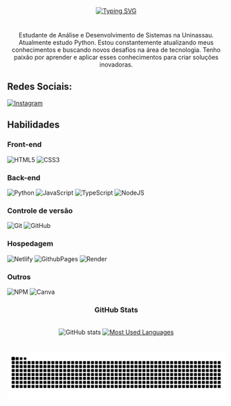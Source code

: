 <div align="center">
  <a href="https://git.io/typing-svg">
    <img src="https://readme-typing-svg.demolab.com?font=Fira+Code&weight=500&size=22&pause=1000&color=#0000FF&center=true&vCenter=true&random=false&width=524&lines=Welcome+to+my+profile!" alt="Typing SVG">
  </a>
</div>

#
<p align="center">Estudante de Análise e Desenvolvimento de Sistemas na Uninassau. Atualmente estudo Python.
Estou constantemente atualizando meus conhecimentos e buscando novos desafios na área de tecnologia. Tenho paixão por aprender e aplicar esses conhecimentos para criar soluções inovadoras.

##  Redes Sociais:
[![Instagram](https://img.shields.io/badge/Instagram-%23E4405F.svg?logo=Instagram&logoColor=white)](https://instagram.com/Caio.xyz_) 


##  Habilidades

### Front-end
![HTML5](https://img.shields.io/badge/html5-%23E34F26.svg?style=flat&logo=html5&logoColor=white)  ![CSS3](https://img.shields.io/badge/css3-%231572B6.svg?style=flat&logo=css3&logoColor=white)

### Back-end
![Python](https://img.shields.io/badge/python-3670A0?style=flat&logo=python&logoColor=ffdd54)  ![JavaScript](https://img.shields.io/badge/javascript-%23323330.svg?style=flat&logo=javascript&logoColor=%23F7DF1E)  ![TypeScript](https://img.shields.io/badge/typescript-%23007ACC.svg?style=flat&logo=typescript&logoColor=white)  ![NodeJS](https://img.shields.io/badge/node.js-6DA55F?style=flat&logo=node.js&logoColor=white)  

### Controle de versão
![Git](https://img.shields.io/badge/git-%23F05033.svg?style=flat&logo=git&logoColor=white)  ![GitHub](https://img.shields.io/badge/GitHub-181717?logo=github&logoColor=white)

### Hospedagem
![Netlify](https://img.shields.io/badge/netlify-%23000000.svg?style=flat&logo=netlify&logoColor=#00C7B7) ![GithubPages](https://img.shields.io/badge/github%20pages-121013?style=flat&logo=github&logoColor=white) ![Render](https://img.shields.io/badge/Render-%46E3B7.svg?style=flat&logo=render&logoColor=white)

### Outros
![NPM](https://img.shields.io/badge/NPM-%23CB3837.svg?style=flat&logo=npm&logoColor=white)   ![Canva](https://img.shields.io/badge/Canva-%2300C4CC.svg?style=flat&logo=Canva&logoColor=white)

<div style="text-align: center;" align="center">
  <h3> GitHub Stats </h3>
  <br>
  <img src="https://github-readme-stats-git-masterrstaa-rickstaa.vercel.app/api?username=caioreis29974&hide_title=true&show_icons=true&include_all_commits=false&count_private=true&line_height=25&hide=issues&bg_color=000&title_color=FF00F6&text_color=FFF&border_radius=3&border_color=36123c&icon_color=FF00F6&theme=jolly" alt="GitHub stats">

  <a href="https://github.com/caioreis29974/github-readme-stats">
    <img src="https://github-readme-stats-git-masterrstaa-rickstaa.vercel.app/api/top-langs/?username=caioreis29974&line_height=10&card_width=290&layout=compact&hide_title=false&count_private=true&langs_count=4&show_icons=true&title_color=FF00F6&hide=html,scss,less&bg_color=000&text_color=8B8B8B&border_radius=3&border_color=561760&count_private=true" alt="Most Used Languages">
  </a>
</div>

#
<picture align="center">
  <source media="(prefers-color-scheme: dark)" srcset="https://raw.githubusercontent.com/caioreis29974/caioreis29974/output/github-contribution-grid-snake-dark.svg">
  <source media="(prefers-color-scheme: light)" srcset="https://raw.githubusercontent.com/caioreis29974/caioreis29974/output/github-contribution-grid-snake-dark.svg">
  <img align="center" alt="github contribution grid snake animation" src="https://raw.githubusercontent.com/caioreis29974/caioreis29974/output/github-contribution-grid-snake.svg">
</picture>
